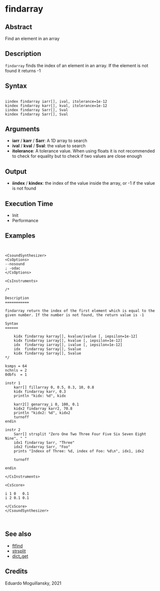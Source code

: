 # findarray

## Abstract

Find an element in an array

## Description

``findarray`` finds the index of an element in an array. If the element is not found
it returns -1

## Syntax


```csound

iindex findarray iarr[], ival, itolerance=1e-12
kindex findarray karr[], kval, itolerance=1e-12
iindex findarray Sarr[], Sval
kindex findarray Sarr[], Sval

```
    
## Arguments

* **iarr** / **karr** / **Sarr**: A 1D array to search
* **ival** / **kval** / **Sval**: the value to search
* **itolerance**: A tolerance value. When using floats it is not recommended to 
check for equality but to check if two values are close enough

## Output

* **iindex** / **kindex**: the index of the value inside the array, or -1 if the value is not found

## Execution Time

* Init 
* Performance

## Examples


```csound


<CsoundSynthesizer>
<CsOptions>
--nosound
; -odac
</CsOptions>

<CsInstruments>

/*

Description
===========

findarray return the index of the first element which is equal to the 
given number. If the number is not found, the return value is -1

Syntax
======

    kidx findarray karray[], kvalue/ivalue [, iepsilon=1e-12]
    kidx findarray iarray[], kvalue [, iepsilon=1e-12]
    idx  findarray iarray[], ivalue [, iepsilon=1e-12]
    idx  findarray Sarray[], Svalue
    kidx findarray Sarray[], Svalue
*/

ksmps = 64
nchnls = 2
0dbfs  = 1

instr 1
    karr[] fillarray 0, 0.5, 0.3, 10, 0.8
    kidx findarray karr, 0.3
    println "kidx: %d", kidx

    karr2[] genarray_i 0, 100, 0.1
    kidx2 findarray karr2, 70.8
    println "kidx2: %d", kidx2
    turnoff
endin

instr 2
    Sarr[] strsplit "Zero One Two Three Four Five Six Seven Eight Nine", " "
    idx1 findarray Sarr, "Three"
    idx2 findarray Sarr, "Foo"
    prints "Indexx of Three: %d, index of Foo: %d\n", idx1, idx2
    
    turnoff
    
endin

</CsInstruments>

<CsScore>

i 1 0   0.1
i 2 0.1 0.1

</CsScore>
</CsoundSynthesizer>



```


## See also

* [ftfind](ftfind.md)
* [strsplit](strsplit.md)
* [dict_get](dict_get.md)

## Credits

Eduardo Moguillansky, 2021
